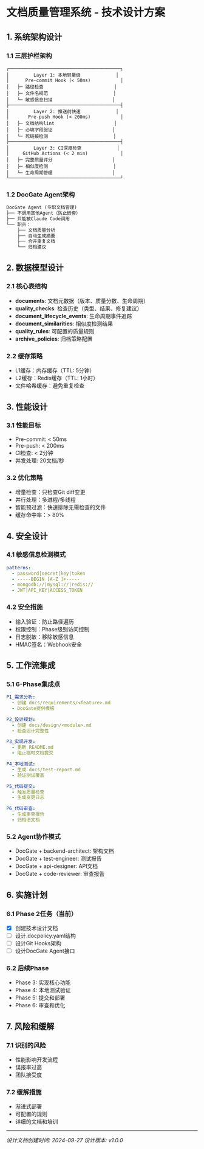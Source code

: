 # 文档质量管理系统 - 技术设计方案

## 1. 系统架构设计

### 1.1 三层护栏架构
```
┌─────────────────────────────────────────┐
│         Layer 1: 本地轻量级             │
│      Pre-commit Hook (< 50ms)           │
│   ├─ 路径检查                          │
│   ├─ 文件名规范                        │
│   └─ 敏感信息扫描                      │
├─────────────────────────────────────────┤
│         Layer 2: 推送前快速             │
│       Pre-push Hook (< 200ms)           │
│   ├─ 文档结构lint                      │
│   ├─ 必填字段验证                      │
│   └─ 死链接检测                        │
├─────────────────────────────────────────┤
│         Layer 3: CI深度检查             │
│     GitHub Actions (< 2 min)            │
│   ├─ 完整质量评分                      │
│   ├─ 相似度检测                        │
│   └─ 生命周期管理                      │
└─────────────────────────────────────────┘
```

### 1.2 DocGate Agent架构
```python
DocGate Agent (专职文档管理)
├── 不调用其他Agent（防止嵌套）
├── 只能被Claude Code调用
└── 职责：
    ├── 文档质量分析
    ├── 自动生成摘要
    ├── 合并重复文档
    └── 归档建议
```

## 2. 数据模型设计

### 2.1 核心表结构
- **documents**: 文档元数据（版本、质量分数、生命周期）
- **quality_checks**: 检查历史（类型、结果、修复建议）
- **document_lifecycle_events**: 生命周期事件追踪
- **document_similarities**: 相似度检测结果
- **quality_rules**: 可配置的质量规则
- **archive_policies**: 归档策略配置

### 2.2 缓存策略
- L1缓存：内存缓存（TTL: 5分钟）
- L2缓存：Redis缓存（TTL: 1小时）
- 文件哈希缓存：避免重复检查

## 3. 性能设计

### 3.1 性能目标
- Pre-commit: < 50ms
- Pre-push: < 200ms
- CI检查: < 2分钟
- 并发处理: 20文档/秒

### 3.2 优化策略
- 增量检查：只检查Git diff变更
- 并行处理：多进程/多线程
- 智能预过滤：快速排除无需检查的文件
- 缓存命中率：> 80%

## 4. 安全设计

### 4.1 敏感信息检测模式
```yaml
patterns:
  - password|secret|key|token
  - -----BEGIN [A-Z ]+-----
  - mongodb://|mysql://|redis://
  - JWT|API_KEY|ACCESS_TOKEN
```

### 4.2 安全措施
- 输入验证：防止路径遍历
- 权限控制：Phase级别访问控制
- 日志脱敏：移除敏感信息
- HMAC签名：Webhook安全

## 5. 工作流集成

### 5.1 6-Phase集成点
```yaml
P1_需求分析:
  - 创建 docs/requirements/<feature>.md
  - DocGate提供模板

P2_设计规划:
  - 创建 docs/design/<module>.md
  - 检查设计完整性

P3_实现开发:
  - 更新 README.md
  - 阻止临时文档提交

P4_本地测试:
  - 生成 docs/test-report.md
  - 验证测试覆盖

P5_代码提交:
  - 触发质量检查
  - 生成变更日志

P6_代码审查:
  - 生成审查报告
  - 归档旧文档
```

### 5.2 Agent协作模式
- DocGate + backend-architect: 架构文档
- DocGate + test-engineer: 测试报告
- DocGate + api-designer: API文档
- DocGate + code-reviewer: 审查报告

## 6. 实施计划

### 6.1 Phase 2任务（当前）
- [x] 创建技术设计文档
- [ ] 设计.docpolicy.yaml结构
- [ ] 设计Git Hooks架构
- [ ] 设计DocGate Agent接口

### 6.2 后续Phase
- Phase 3: 实现核心功能
- Phase 4: 本地测试验证
- Phase 5: 提交和部署
- Phase 6: 审查和优化

## 7. 风险和缓解

### 7.1 识别的风险
- 性能影响开发流程
- 误报率过高
- 团队接受度

### 7.2 缓解措施
- 渐进式部署
- 可配置的规则
- 详细的文档和培训

---
*设计文档创建时间: 2024-09-27*
*设计版本: v1.0.0*